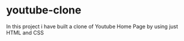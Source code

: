 # youtube-clone
In this project i have built a clone of Youtube Home Page by using just HTML and CSS
